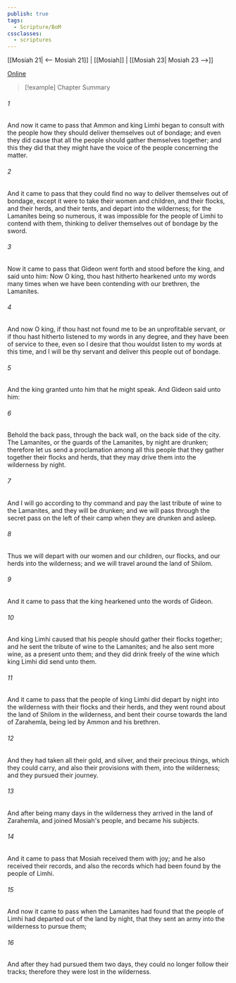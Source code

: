 ```yaml
---
publish: true
tags:
  - Scripture/BoM
cssclasses:
  - scriptures
---
```

[[Mosiah 21| <-- Mosiah 21]] | [[Mosiah]] | [[Mosiah 23| Mosiah 23 -->]]

[Online](https://churchofjesuschrist.org/study/scriptures/bofm/mosiah/22?lang=eng)

>[!example] Chapter Summary
>
###### 1
And now it came to pass that Ammon and king Limhi began to consult with the people how they should deliver themselves out of bondage; and even they did cause that all the people should gather themselves together; and this they did that they might have the voice of the people concerning the matter.
###### 2
And it came to pass that they could find no way to deliver themselves out of bondage, except it were to take their women and children, and their flocks, and their herds, and their tents, and depart into the wilderness; for the Lamanites being so numerous, it was impossible for the people of Limhi to contend with them, thinking to deliver themselves out of bondage by the sword.
###### 3
Now it came to pass that Gideon went forth and stood before the king, and said unto him: Now O king, thou hast hitherto hearkened unto my words many times when we have been contending with our brethren, the Lamanites.
###### 4
And now O king, if thou hast not found me to be an unprofitable servant, or if thou hast hitherto listened to my words in any degree, and they have been of service to thee, even so I desire that thou wouldst listen to my words at this time, and I will be thy servant and deliver this people out of bondage.
###### 5
And the king granted unto him that he might speak. And Gideon said unto him:
###### 6
Behold the back pass, through the back wall, on the back side of the city. The Lamanites, or the guards of the Lamanites, by night are drunken; therefore let us send a proclamation among all this people that they gather together their flocks and herds, that they may drive them into the wilderness by night.
###### 7
And I will go according to thy command and pay the last tribute of wine to the Lamanites, and they will be drunken; and we will pass through the secret pass on the left of their camp when they are drunken and asleep.
###### 8
Thus we will depart with our women and our children, our flocks, and our herds into the wilderness; and we will travel around the land of Shilom.
###### 9
And it came to pass that the king hearkened unto the words of Gideon.
###### 10
And king Limhi caused that his people should gather their flocks together; and he sent the tribute of wine to the Lamanites; and he also sent more wine, as a present unto them; and they did drink freely of the wine which king Limhi did send unto them.
###### 11
And it came to pass that the people of king Limhi did depart by night into the wilderness with their flocks and their herds, and they went round about the land of Shilom in the wilderness, and bent their course towards the land of Zarahemla, being led by Ammon and his brethren.
###### 12
And they had taken all their gold, and silver, and their precious things, which they could carry, and also their provisions with them, into the wilderness; and they pursued their journey.
###### 13
And after being many days in the wilderness they arrived in the land of Zarahemla, and joined Mosiah's people, and became his subjects.
###### 14
And it came to pass that Mosiah received them with joy; and he also received their records, and also the records which had been found by the people of Limhi.
###### 15
And now it came to pass when the Lamanites had found that the people of Limhi had departed out of the land by night, that they sent an army into the wilderness to pursue them;
###### 16
And after they had pursued them two days, they could no longer follow their tracks; therefore they were lost in the wilderness.



